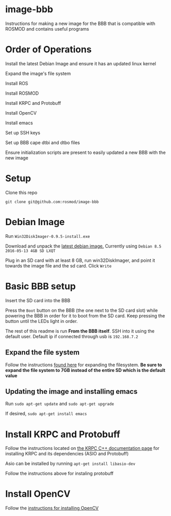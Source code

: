 # image-bbb
Instructions for making a new image for the BBB that is compatible with ROSMOD and contains useful programs

# Order of Operations

Install the latest Debian Image and ensure it has an updated linux kernel

Expand the image's file system

Install ROS

Install ROSMOD

Install KRPC and Protobuff

Install OpenCV

Install emacs

Set up SSH keys

Set up BBB cape dtbi and dtbo files

Ensure initialization scripts are present to easily updated a new BBB with the new image

# Setup

Clone this repo 

`git clone git@github.com:rosmod/image-bbb`

# Debian Image

Run `Win32DiskImager-0.9.5-install.exe` 

Download and unpack the [latest debian image.](https://beagleboard.org/latest-images) Currently using `Debian 8.5 2016-05-13 4GB SD LXQT`

Plug in an SD card with at least 8 GB, run win32DiskImager, and point it towards the image file and the sd card. Click `Write`

# Basic BBB setup

Insert the SD card into the BBB

Press the `Boot` button on the BBB (the one next to the SD card slot) while powering the BBB in order for it to boot from the SD card. Keep pressing the button until the LEDs light in order.

The rest of this readme is run **From the BBB itself**. SSH into it using the default user. Default ip if connected through usb is `192.168.7.2`

## Expand the file system

Follow the instructions [found here](http://elinux.org/Beagleboard:Expanding_File_System_Partition_On_A_microSD) for expanding the filesystem. **Be sure to expand the file system to 7GB instead of the entire SD which is the default value**

## Updating the image and installing emacs

Run `sudo apt-get update` and `sudo apt-get upgrade`

If desired, `sudo apt-get install emacs`

# Install KRPC and Protobuff

Follow the instructions located on [the KRPC C++ documentation page](https://krpc.github.io/krpc/cpp/client.html#installing-the-library) for installing KRPC and its dependencies (ASIO and Protobuff)

Asio can be installed by running `apt-get install libasio-dev`

Follow the instructions above for instaling protobuff

# Install OpenCV

Follow the [instructions for installing OpenCV](http://docs.opencv.org/3.0-last-rst/doc/tutorials/introduction/linux_install/linux_install.html)
